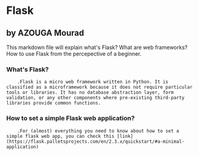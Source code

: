 # Flask
## by AZOUGA Mourad
This markdown file will explain what's Flask? What are web frameworks? How to use Flask from the percepective of a beginner.

### What's Flask?
        .Flask is a micro web framework written in Python. It is classified as a microframework because it does not require particular tools or libraries. It has no database abstraction layer, form validation, or any other components where pre-existing third-party libraries provide common functions.

### How to set a simple Flask web application?
        .For (almost) everything you need to know about how to set a simple flask web app, you can check this [link](https://flask.palletsprojects.com/en/2.3.x/quickstart/#a-minimal-application)
    
